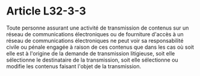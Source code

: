 # Article L32-3-3

Toute personne assurant une activité de transmission de contenus sur un réseau de communications électroniques ou de fourniture d'accès à un réseau de communications électroniques ne peut voir sa responsabilité civile ou pénale engagée à raison de ces contenus que dans les cas où soit elle est à l'origine de la demande de transmission litigieuse, soit elle sélectionne le destinataire de la transmission, soit elle sélectionne ou modifie les contenus faisant l'objet de la transmission.
